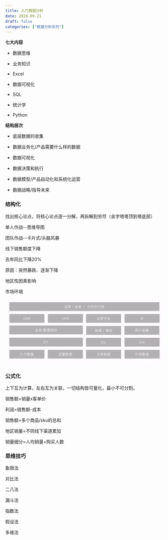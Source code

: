 ```yaml
---
title: 入门数据分析
date: 2020-09-21
draft: false
categories: ["数据分析系列"]
---
```


**七大内容**

- 数据思维

- 业务知识

- Excel

- 数据可视化

- SQL

- 统计学

- Python


**结构层次**

- 底层数据的收集

- 数据业务化/产品需要什么样的数据

- 数据可视化

- 数据决策和执行

- 数据模型/产品自动化和系统化运营

- 数据战略/指导未来


### 结构化

找出核心论点，将核心论点逐一分解，再拆解到穷尽（金字塔塔顶到塔底部）

单人作战--思维导图

团队作战--卡片式/头脑风暴

线下销售额度下降

去年同比下降20%

原因：突然暴跌、逐渐下降

地区性因素影响

市场环境

![结构化](/images/202009/21/结构化.jpg)

### 公式化

上下互为计算，左右互为关联，一切结构皆可量化，最小不可分割。

销售额=销量x客单价

利润=销售额-成本

销售额=多个商品/sku的总和

地区销量=不同线下渠道累加

销量细分=人均销量+购买人数


### 思维技巧

象限法

对比法

二八法

漏斗法

指数法

假设法

多维法





